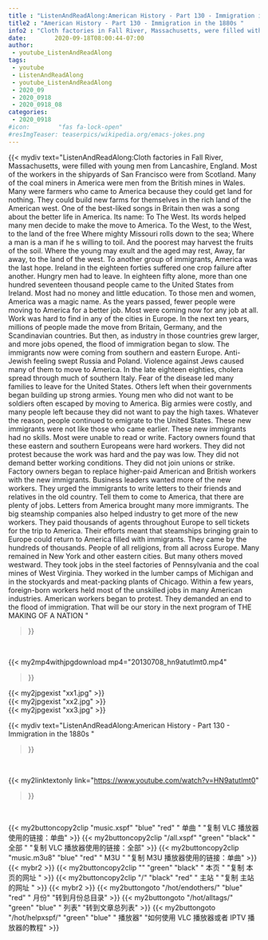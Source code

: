 ```yaml
---
title : "ListenAndReadAlong:American History - Part 130 - Immigration in the 1880s "
title2 : "American History - Part 130 - Immigration in the 1880s "
info2 : "Cloth factories in Fall River, Massachusetts, were filled with young men from Lancashire, England. Most of the workers in the shipyards of San Francisco were from Scotland. Many of the coal miners in America were men from the British mines in Wales. Many were farmers who came to America because they could get land for nothing. They could build new farms for themselves in the rich land of the American west. One of the best-liked songs in Britain then was a song about the better life in America. Its name:  To The West.  Its words helped many men decide to make the move to America.  To the West, to the West, to the land of the free Where mighty Missouri rolls down to the sea; Where a man is a man if he s willing to toil. And the poorest may harvest the fruits of the soil. Where the young may exult and the aged may rest, Away, far away, to the land of the west.  To another group of immigrants, America was the last hope. Ireland in the eighteen forties suffered one crop failure after another. Hungry men had to leave. In eighteen fifty alone, more than one hundred seventeen thousand people came to the United States from Ireland. Most had no money and little education. To those men and women, America was a magic name.  As the years passed, fewer people were moving to America for a better job. Most were coming now for any job at all. Work was hard to find in any of the cities in Europe. In the next ten years, millions of people made the move from Britain, Germany, and the Scandinavian countries. But then, as industry in those countries grew larger, and more jobs opened, the flood of immigration began to slow. The immigrants now were coming from southern and eastern Europe. Anti-Jewish feeling swept Russia and Poland. Violence against Jews caused many of them to move to America. In the late eighteen eighties, cholera spread through much of southern Italy. Fear of the disease led many families to leave for the United States. Others left when their governments began building up strong armies. Young men who did not want to be soldiers often escaped by moving to America. Big armies were costly, and many people left because they did not want to pay the high taxes. Whatever the reason, people continued to emigrate to the United States. These new immigrants were not like those who came earlier. These new immigrants had no skills. Most were unable to read or write. Factory owners found that these eastern and southern Europeans were hard workers. They did not protest because the work was hard and the pay was low. They did not demand better working conditions. They did not join unions or strike. Factory owners began to replace higher-paid American and British workers with the new immigrants. Business leaders wanted more of the new workers. They urged the immigrants to write letters to their friends and relatives in the old country.  Tell them to come to America, that there are plenty of jobs.  Letters from America brought many more immigrants. The big steamship companies also helped industry to get more of the new workers. They paid thousands of agents throughout Europe to sell tickets for the trip to America. Their efforts meant that steamships bringing grain to Europe could return to America filled with immigrants. They came by the hundreds of thousands. People of all religions, from all across Europe. Many remained in New York and other eastern cities. But many others moved westward. They took jobs in the steel factories of Pennsylvania and the coal mines of West Virginia. They worked in the lumber camps of Michigan and in the stockyards and meat-packing plants of Chicago. Within a few years, foreign-born workers held most of the unskilled jobs in many American industries. American workers began to protest. They demanded an end to the flood of immigration. That will be our story in the next program of THE MAKING OF A NATION "
date:        2020-09-18T08:00:44-07:00
author:
 - youtube_ListenAndReadAlong
tags:
 - youtube
 - ListenAndReadAlong
 - youtube_ListenAndReadAlong
 - 2020_09
 - 2020_0918
 - 2020_0918_08
categories:
 - 2020_0918
#icon:        "fas fa-lock-open"
#resImgTeaser: teaserpics/wikipedia.org/emacs-jokes.png
---
```


{{< mydiv text="ListenAndReadAlong:Cloth factories in Fall River, Massachusetts, were filled with young men from Lancashire, England. Most of the workers in the shipyards of San Francisco were from Scotland. Many of the coal miners in America were men from the British mines in Wales. Many were farmers who came to America because they could get land for nothing. They could build new farms for themselves in the rich land of the American west. One of the best-liked songs in Britain then was a song about the better life in America. Its name:  To The West.  Its words helped many men decide to make the move to America.  To the West, to the West, to the land of the free Where mighty Missouri rolls down to the sea; Where a man is a man if he s willing to toil. And the poorest may harvest the fruits of the soil. Where the young may exult and the aged may rest, Away, far away, to the land of the west.  To another group of immigrants, America was the last hope. Ireland in the eighteen forties suffered one crop failure after another. Hungry men had to leave. In eighteen fifty alone, more than one hundred seventeen thousand people came to the United States from Ireland. Most had no money and little education. To those men and women, America was a magic name.  As the years passed, fewer people were moving to America for a better job. Most were coming now for any job at all. Work was hard to find in any of the cities in Europe. In the next ten years, millions of people made the move from Britain, Germany, and the Scandinavian countries. But then, as industry in those countries grew larger, and more jobs opened, the flood of immigration began to slow. The immigrants now were coming from southern and eastern Europe. Anti-Jewish feeling swept Russia and Poland. Violence against Jews caused many of them to move to America. In the late eighteen eighties, cholera spread through much of southern Italy. Fear of the disease led many families to leave for the United States. Others left when their governments began building up strong armies. Young men who did not want to be soldiers often escaped by moving to America. Big armies were costly, and many people left because they did not want to pay the high taxes. Whatever the reason, people continued to emigrate to the United States. These new immigrants were not like those who came earlier. These new immigrants had no skills. Most were unable to read or write. Factory owners found that these eastern and southern Europeans were hard workers. They did not protest because the work was hard and the pay was low. They did not demand better working conditions. They did not join unions or strike. Factory owners began to replace higher-paid American and British workers with the new immigrants. Business leaders wanted more of the new workers. They urged the immigrants to write letters to their friends and relatives in the old country.  Tell them to come to America, that there are plenty of jobs.  Letters from America brought many more immigrants. The big steamship companies also helped industry to get more of the new workers. They paid thousands of agents throughout Europe to sell tickets for the trip to America. Their efforts meant that steamships bringing grain to Europe could return to America filled with immigrants. They came by the hundreds of thousands. People of all religions, from all across Europe. Many remained in New York and other eastern cities. But many others moved westward. They took jobs in the steel factories of Pennsylvania and the coal mines of West Virginia. They worked in the lumber camps of Michigan and in the stockyards and meat-packing plants of Chicago. Within a few years, foreign-born workers held most of the unskilled jobs in many American industries. American workers began to protest. They demanded an end to the flood of immigration. That will be our story in the next program of THE MAKING OF A NATION "
>}}
<br>


{{< my2mp4withjpgdownload mp4="20130708_hn9atutlmt0.mp4"
>}}

{{< my2jpgexist "xx1.jpg" >}}<br>
{{< my2jpgexist "xx2.jpg" >}}<br>
{{< my2jpgexist "xx3.jpg" >}}<br>



{{< mydiv text="ListenAndReadAlong:American History - Part 130 - Immigration in the 1880s "
>}}
<br>

{{< my2linktextonly link="https://www.youtube.com/watch?v=HN9atutlmt0"
>}}


<br>

{{< my2buttoncopy2clip "music.xspf"        "blue"   "red"    " 单曲 "  "复制 VLC 播放器使用的链接：单曲" >}} {{< my2buttoncopy2clip "/all.xspf"         "green"  "black"  " 全部 "  "复制 VLC 播放器使用的链接：全部" >}} {{< my2buttoncopy2clip "music.m3u8"        "blue"   "red"    " M3U  "    "复制 M3U 播放器使用的链接：单曲" >}} {{< mybr2 >}} {{< my2buttoncopy2clip ""                  "green"  "black"  " 本页 "    "复制 本页的网址 " >}} {{< my2buttoncopy2clip "/"                 "black"  "red"    " 主站 "    "复制 主站的网址 " >}} {{< mybr2 >}} {{< my2buttongoto      "/hot/endothers/"   "blue"   "red"    " 月份"   "转到月份总目录" >}} {{< my2buttongoto      "/hot/alltags/"     "green"  "blue"   " 列表"   "转到文章总列表" >}} {{< my2buttongoto      "/hot/helpxspf/"    "green"  "blue"   " 播放器" "如何使用 VLC 播放器或者 IPTV 播放器的教程" >}} 
